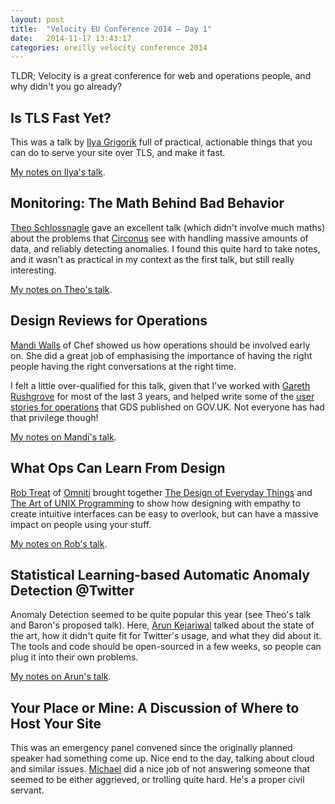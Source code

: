 ```yaml
---
layout: post
title:  "Velocity EU Conference 2014 – Day 1"
date:   2014-11-17 13:43:17
categories: oreilly velocity conference 2014
---
```

TLDR; Velocity is a great conference for web and operations people, and why didn't you go already?

## Is TLS Fast Yet?

This was a talk by [Ilya Grigorik](https://twitter.com/igrigorik) full of practical, actionable things that you can do to serve your site over TLS, and make it fast.

[My notes on Ilya's talk](https://flic.kr/p/q6qf3z).

## Monitoring: The Math Behind Bad Behavior

[Theo Schlossnagle](https://twitter.com/postwait) gave an excellent talk (which didn't involve much maths) about the problems that [Circonus](https://www.circonus.com/) see with handling massive amounts of data, and reliably detecting anomalies. I found this quite hard to take notes, and it wasn't as practical in my context as the first talk, but still really interesting.

[My notes on Theo's talk](https://flic.kr/p/q6yfZ5).

## Design Reviews for Operations

[Mandi Walls](https://twitter.com/lnxchk) of Chef showed us how operations should be involved early on. She did a great job of emphasising the importance of having the right people having the right conversations at the right time.

I felt a little over-qualified for this talk, given that I've worked with [Gareth Rushgrove](https://twitter.com/garethr) for most of the last 3 years, and helped write some of the [user stories for operations](https://www.gov.uk/service-manual/operations/web-operations-stories) that GDS published on GOV.UK. Not everyone has had that privilege though!

[My notes on Mandi's talk](https://flic.kr/p/q4jUJ7).

## What Ops Can Learn From Design

[Rob Treat](https://twitter.com/robtreat2) of [Omniti](http://www.omniti.com/) brought together [The Design of Everyday Things](https://en.wikipedia.org/wiki/The_Design_of_Everyday_Things) and [The Art of UNIX Programming](http://www.catb.org/esr/writings/taoup/) to show how designing with empathy to create intuitive interfaces can be easy to overlook, but can have a massive impact on people using your stuff.

[My notes on Rob's talk](https://flic.kr/p/q6qhwn).

## Statistical Learning-based Automatic Anomaly Detection @Twitter

Anomaly Detection seemed to be quite popular this year (see Theo's talk and Baron's proposed talk). Here, [Arun Kejariwal](https://twitter.com/arun_kejariwal) talked about the state of the art, how it didn't quite fit for Twitter's usage, and what they did about it. The tools and code should be open-sourced in a few weeks, so people can plug it into their own problems.

[My notes on Arun's talk](https://flic.kr/p/q4jVLs).

## Your Place or Mine: A Discussion of Where to Host Your Site

This was an emergency panel convened since the originally planned speaker had something come up. Nice end to the day, talking about cloud and similar issues. [Michael](https://twitter.com/bruntonspall) did a nice job of not answering someone that seemed to be either aggrieved, or trolling quite hard. He's a proper civil servant.
